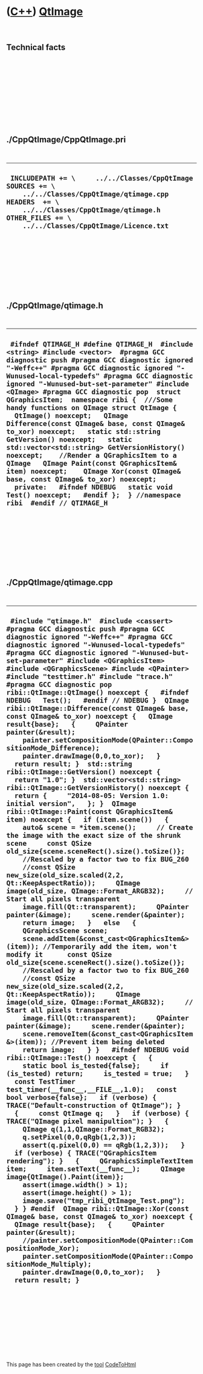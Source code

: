 



 

 

 

 

 

([C++](Cpp.md)) [QtImage](CppQtImage.md)
==========================================

 

Technical facts
---------------

 

 

 

 

 

 

./CppQtImage/CppQtImage.pri
---------------------------

 

  --------------------------------------------------------------------------------------------------------------------------------------------------------------------------------------------------------------------------
  ` INCLUDEPATH += \     ../../Classes/CppQtImage  SOURCES += \     ../../Classes/CppQtImage/qtimage.cpp  HEADERS  += \     ../../Classes/CppQtImage/qtimage.h  OTHER_FILES += \     ../../Classes/CppQtImage/Licence.txt`
  --------------------------------------------------------------------------------------------------------------------------------------------------------------------------------------------------------------------------

 

 

 

 

 

./CppQtImage/qtimage.h
----------------------

 

  -----------------------------------------------------------------------------------------------------------------------------------------------------------------------------------------------------------------------------------------------------------------------------------------------------------------------------------------------------------------------------------------------------------------------------------------------------------------------------------------------------------------------------------------------------------------------------------------------------------------------------------------------------------------------------------------------------------------------------------------------------------------------------------------------------------------------------------------------------------------------------------------------------------
  ` #ifndef QTIMAGE_H #define QTIMAGE_H  #include <string> #include <vector>  #pragma GCC diagnostic push #pragma GCC diagnostic ignored "-Weffc++" #pragma GCC diagnostic ignored "-Wunused-local-typedefs" #pragma GCC diagnostic ignored "-Wunused-but-set-parameter" #include <QImage> #pragma GCC diagnostic pop  struct QGraphicsItem;  namespace ribi {  ///Some handy functions on QImage struct QtImage {   QtImage() noexcept;   QImage Difference(const QImage& base, const QImage& to_xor) noexcept;   static std::string GetVersion() noexcept;   static std::vector<std::string> GetVersionHistory() noexcept;    //Render a QGraphicsItem to a QImage   QImage Paint(const QGraphicsItem& item) noexcept;    QImage Xor(const QImage& base, const QImage& to_xor) noexcept;   private:   #ifndef NDEBUG   static void Test() noexcept;   #endif };  } //namespace ribi  #endif // QTIMAGE_H`
  -----------------------------------------------------------------------------------------------------------------------------------------------------------------------------------------------------------------------------------------------------------------------------------------------------------------------------------------------------------------------------------------------------------------------------------------------------------------------------------------------------------------------------------------------------------------------------------------------------------------------------------------------------------------------------------------------------------------------------------------------------------------------------------------------------------------------------------------------------------------------------------------------------------

 

 

 

 

 

./CppQtImage/qtimage.cpp
------------------------

 

  --------------------------------------------------------------------------------------------------------------------------------------------------------------------------------------------------------------------------------------------------------------------------------------------------------------------------------------------------------------------------------------------------------------------------------------------------------------------------------------------------------------------------------------------------------------------------------------------------------------------------------------------------------------------------------------------------------------------------------------------------------------------------------------------------------------------------------------------------------------------------------------------------------------------------------------------------------------------------------------------------------------------------------------------------------------------------------------------------------------------------------------------------------------------------------------------------------------------------------------------------------------------------------------------------------------------------------------------------------------------------------------------------------------------------------------------------------------------------------------------------------------------------------------------------------------------------------------------------------------------------------------------------------------------------------------------------------------------------------------------------------------------------------------------------------------------------------------------------------------------------------------------------------------------------------------------------------------------------------------------------------------------------------------------------------------------------------------------------------------------------------------------------------------------------------------------------------------------------------------------------------------------------------------------------------------------------------------------------------------------------------------------------------------------------------------------------------------------------------------------------------------------------------------------------------------------------------------------------------------------------------------------------------------------------------------------------------------------------------------------------------------------------------------------------------------------------------------------------------------------------------------------------------------------------------------------------------------------------------------------------------------------------------------------------------------------------------------------------------------------------------------------------------------------------------------------------------------------------------------------------------------------------------------------------------------------------------------------
  ` #include "qtimage.h"  #include <cassert>  #pragma GCC diagnostic push #pragma GCC diagnostic ignored "-Weffc++" #pragma GCC diagnostic ignored "-Wunused-local-typedefs" #pragma GCC diagnostic ignored "-Wunused-but-set-parameter" #include <QGraphicsItem> #include <QGraphicsScene> #include <QPainter>  #include "testtimer.h" #include "trace.h" #pragma GCC diagnostic pop  ribi::QtImage::QtImage() noexcept {   #ifndef NDEBUG   Test();   #endif // NDEBUG }  QImage ribi::QtImage::Difference(const QImage& base, const QImage& to_xor) noexcept {   QImage result{base};   {     QPainter painter(&result);     painter.setCompositionMode(QPainter::CompositionMode_Difference);     painter.drawImage(0,0,to_xor);   }   return result; }  std::string ribi::QtImage::GetVersion() noexcept {   return "1.0"; }  std::vector<std::string> ribi::QtImage::GetVersionHistory() noexcept {   return {     "2014-08-05: Version 1.0: initial version",   }; }  QImage ribi::QtImage::Paint(const QGraphicsItem& item) noexcept {   if (item.scene())   {     auto& scene = *item.scene();     // Create the image with the exact size of the shrunk scene     const QSize old_size{scene.sceneRect().size().toSize()};     //Rescaled by a factor two to fix BUG_260     //const QSize new_size(old_size.scaled(2,2, Qt::KeepAspectRatio));     QImage image(old_size, QImage::Format_ARGB32);     // Start all pixels transparent     image.fill(Qt::transparent);     QPainter painter(&image);     scene.render(&painter);     return image;   }   else   {     QGraphicsScene scene;     scene.addItem(&const_cast<QGraphicsItem&>(item)); //Temporarily add the item, won't modify it      const QSize old_size{scene.sceneRect().size().toSize()};     //Rescaled by a factor two to fix BUG_260     //const QSize new_size(old_size.scaled(2,2, Qt::KeepAspectRatio));     QImage image(old_size, QImage::Format_ARGB32);     // Start all pixels transparent     image.fill(Qt::transparent);     QPainter painter(&image);     scene.render(&painter);     scene.removeItem(&const_cast<QGraphicsItem&>(item)); //Prevent item being deleted     return image;   } }   #ifndef NDEBUG void ribi::QtImage::Test() noexcept {   {     static bool is_tested{false};     if (is_tested) return;     is_tested = true;   }   const TestTimer test_timer(__func__,__FILE__,1.0);   const bool verbose{false};   if (verbose) { TRACE("Default-construction of QtImage"); }   {     const QtImage q;   }   if (verbose) { TRACE("QImage pixel manipultion"); }   {     QImage q(1,1,QImage::Format_RGB32);     q.setPixel(0,0,qRgb(1,2,3));     assert(q.pixel(0,0) == qRgb(1,2,3));   }   if (verbose) { TRACE("QGraphicsItem rendering"); }   {     QGraphicsSimpleTextItem item;     item.setText(__func__);     QImage image{QtImage().Paint(item)};     assert(image.width() > 1);     assert(image.height() > 1);     image.save("tmp_ribi_QtImage_Test.png");   } } #endif  QImage ribi::QtImage::Xor(const QImage& base, const QImage& to_xor) noexcept {   QImage result{base};   {     QPainter painter(&result);     //painter.setCompositionMode(QPainter::CompositionMode_Xor);     painter.setCompositionMode(QPainter::CompositionMode_Multiply);     painter.drawImage(0,0,to_xor);   }   return result; }`
  --------------------------------------------------------------------------------------------------------------------------------------------------------------------------------------------------------------------------------------------------------------------------------------------------------------------------------------------------------------------------------------------------------------------------------------------------------------------------------------------------------------------------------------------------------------------------------------------------------------------------------------------------------------------------------------------------------------------------------------------------------------------------------------------------------------------------------------------------------------------------------------------------------------------------------------------------------------------------------------------------------------------------------------------------------------------------------------------------------------------------------------------------------------------------------------------------------------------------------------------------------------------------------------------------------------------------------------------------------------------------------------------------------------------------------------------------------------------------------------------------------------------------------------------------------------------------------------------------------------------------------------------------------------------------------------------------------------------------------------------------------------------------------------------------------------------------------------------------------------------------------------------------------------------------------------------------------------------------------------------------------------------------------------------------------------------------------------------------------------------------------------------------------------------------------------------------------------------------------------------------------------------------------------------------------------------------------------------------------------------------------------------------------------------------------------------------------------------------------------------------------------------------------------------------------------------------------------------------------------------------------------------------------------------------------------------------------------------------------------------------------------------------------------------------------------------------------------------------------------------------------------------------------------------------------------------------------------------------------------------------------------------------------------------------------------------------------------------------------------------------------------------------------------------------------------------------------------------------------------------------------------------------------------------------------------------------------------------

 

 

 

 

 





 




This page has been created by the [tool](Tools.md)
[CodeToHtml](ToolCodeToHtml.md)
